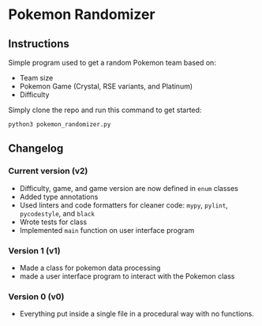 # Pokemon Randomizer

## Instructions

Simple program used to get a random Pokemon team based on:

- Team size
- Pokemon Game (Crystal, RSE variants, and Platinum)
- Difficulty

Simply clone the repo and run this command to get started:

```
python3 pokemon_randomizer.py
```

## Changelog

### Current version (v2)

- Difficulty, game, and game version are now defined in `enum` classes
- Added type annotations
- Used linters and code formatters for cleaner code: `mypy`, `pylint`, `pycodestyle`, and `black`
- Wrote tests for class
- Implemented `main` function on user interface program 

### Version 1 (v1)

- Made a class for pokemon data processing
- made a user interface program to interact with the Pokemon class

### Version 0 (v0)

- Everything put inside a single file in a procedural way with no functions.
